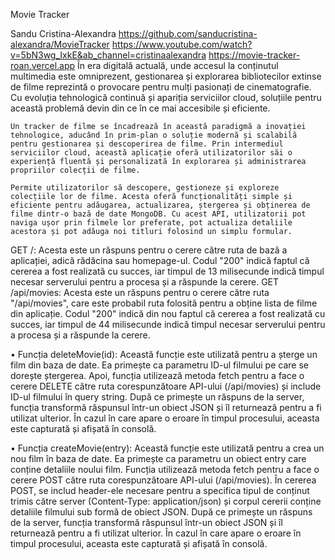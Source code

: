 Movie Tracker

Sandu Cristina-Alexandra 
https://github.com/sanducristina-alexandra/MovieTracker
https://www.youtube.com/watch?v=5bN3wg_IxkE&ab_channel=cristinaalexandra 
https://movie-tracker-roan.vercel.app
	În era digitală actuală, unde accesul la conținutul multimedia este omniprezent, gestionarea și explorarea bibliotecilor extinse de filme reprezintă o provocare pentru mulți pasionați de cinematografie. Cu evoluția tehnologică continuă și apariția serviciilor cloud, soluțiile pentru această problemă devin din ce în ce mai accesibile și eficiente.

	Un tracker de filme se încadrează în această paradigmă a inovației tehnologice, aducând în prim-plan o soluție modernă și scalabilă pentru gestionarea și descoperirea de filme. Prin intermediul serviciilor cloud, această aplicație oferă utilizatorilor săi o experiență fluentă și personalizată în explorarea și administrarea propriilor colecții de filme.

	Permite utilizatorilor să descopere, gestioneze și exploreze colecțiile lor de filme. Acesta oferă funcționalități simple și eficiente pentru adăugarea, actualizarea, ștergerea și obținerea de filme dintr-o bază de date MongoDB. Cu acest API, utilizatorii pot naviga ușor prin filmele lor preferate, pot actualiza detaliile acestora și pot adăuga noi titluri folosind un simplu formular.

 
GET /: Acesta este un răspuns pentru o cerere către ruta de bază a aplicației, adică rădăcina sau homepage-ul. Codul "200" indică faptul că cererea a fost realizată cu succes, iar timpul de 13 milisecunde indică timpul necesar serverului pentru a procesa și a răspunde la cerere.
GET /api/movies: Acesta este un răspuns pentru o cerere către ruta "/api/movies", care este probabil ruta folosită pentru a obține lista de filme din aplicație. Codul "200" indică din nou faptul că cererea a fost realizată cu succes, iar timpul de 44 milisecunde indică timpul necesar serverului pentru a procesa și a răspunde la cerere.


 
•	Funcția deleteMovie(id):
Această funcție este utilizată pentru a șterge un film din baza de date. Ea primește ca parametru ID-ul filmului pe care se dorește ștergerea. Apoi, funcția utilizează metoda fetch pentru a face o cerere DELETE către ruta corespunzătoare API-ului (/api/movies) și include ID-ul filmului în query string. După ce primește un răspuns de la server, funcția transformă răspunsul într-un obiect JSON și îl returnează pentru a fi utilizat ulterior. În cazul în care apare o eroare în timpul procesului, aceasta este capturată și afișată în consolă.


•	Funcția createMovie(entry):
Această funcție este utilizată pentru a crea un nou film în baza de date. Ea primește ca parametru un obiect entry care conține detaliile noului film. Funcția utilizează metoda fetch pentru a face o cerere POST către ruta corespunzătoare API-ului (/api/movies). În cererea POST, se includ header-ele necesare pentru a specifica tipul de conținut trimis către server (Content-Type: application/json) și corpul cererii conține detaliile filmului sub formă de obiect JSON. După ce primește un răspuns de la server, funcția transformă răspunsul într-un obiect JSON și îl returnează pentru a fi utilizat ulterior. În cazul în care apare o eroare în timpul procesului, aceasta este capturată și afișată în consolă.
 
 
